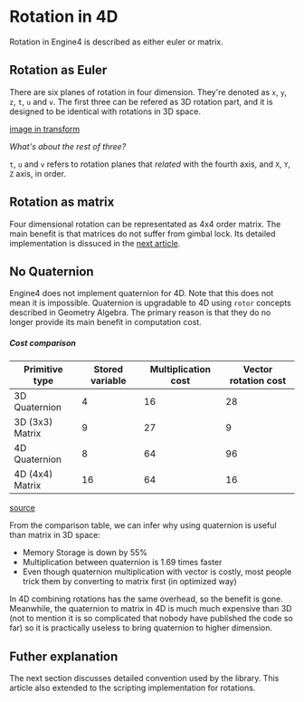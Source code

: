 # Rotation in 4D

Rotation in Engine4 is described as either euler or matrix.

## Rotation as Euler

There are six planes of rotation in four dimension. They're denoted as `x`, `y`, `z`, `t`, `u` and `v`. The first three can be refered as 3D rotation part, and it is designed to be identical with rotations in 3D space.

[image in transform](~/images/inspector-euler.png)

*What's about the rest of three?*

`t`, `u` and `v` refers to rotation planes that *related* with the fourth axis, and `X`, `Y`, `Z` axis, in order.

## Rotation as matrix

Four dimensional rotation can be representated as 4x4 order matrix. The main benefit is that matrices do not suffer from gimbal lock. Its detailed implementation is dissuced in the [next article](notation.md).

## No Quaternion

Engine4 does not implement quaternion for 4D. Note that this does not mean it is impossible. Quaternion is upgradable to 4D using `rotor` concepts described in Geometry Algebra. The primary reason is that they do no longer provide its main benefit in computation cost.

##### Cost comparison

|Primitive type|Stored variable|Multiplication cost|Vector rotation cost|
|---|---|---|---|
|3D Quaternion|4|16|28|
|3D (3x3) Matrix|9|27|9|
|4D Quaternion|8|64|96|
|4D (4x4) Matrix|16|64|16|

[source](https://www.av8n.com/physics/rotations.htm)

From the comparison table, we can infer why using quaternion is useful than matrix in 3D space:

+ Memory Storage is down by 55%
+ Multiplication between quaternion is 1.69 times faster
+ Even though quaternion multiplication with vector is costly, most people trick them by converting to matrix first (in optimized way)

In 4D combining rotations has the same overhead, so the benefit is gone. Meanwhile, the quaternion to matrix in 4D is much much expensive than 3D (not to mention it is so complicated that nobody have published the code so far) so it is practically useless to bring quaternion to higher dimension.

## Futher explanation

The next section discusses detailed convention used by the library. This article also extended to the scripting implementation for rotations.
